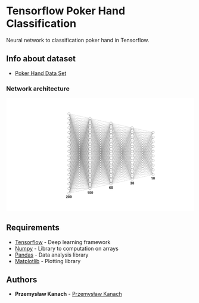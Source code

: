 # Tensorflow Poker Hand Classification

Neural network to classification poker hand in Tensorflow.

## Info about dataset

* [Poker Hand Data Set](https://archive.ics.uci.edu/ml/datasets/Poker+Hand)

### Network architecture

![Network architecture](/architecture.png)

## Requirements

* [Tensorflow](https://www.tensorflow.org) - Deep learning framework
* [Numpy](http://www.numpy.org) - Library to computation on arrays
* [Pandas](https://pandas.pydata.org) - Data analysis library
* [Matplotlib](https://matplotlib.org) - Plotting library

## Authors

* **Przemysław Kanach** - [Przemysław Kanach](https://github.com/Przemoo16)
